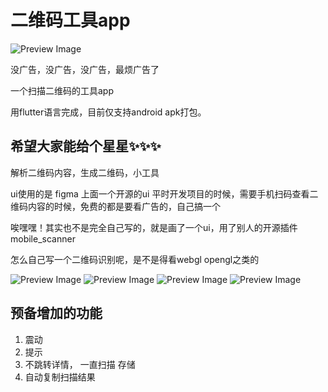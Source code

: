 # 二维码工具app

![Preview Image](./image/icon.png)


没广告，没广告，没广告，最烦广告了

一个扫描二维码的工具app

用flutter语言完成，目前仅支持android apk打包。

## 希望大家能给个星星✨✨✨

解析二维码内容，生成二维码，小工具


ui使用的是 figma 上面一个开源的ui
平时开发项目的时候，需要手机扫码查看二维码内容的时候，免费的都是要看广告的，自己搞一个

唉嘿嘿！其实也不是完全自己写的，就是画了一个ui，用了别人的开源插件 mobile_scanner 

怎么自己写一个二维码识别呢，是不是得看webgl opengl之类的 


![Preview Image](./snapshot1.jpg)
![Preview Image](./snapshot2.jpg)
![Preview Image](./snapshot3.jpg)
![Preview Image](./snapshot4.jpg)

## 预备增加的功能

1. 震动
2. 提示
3. 不跳转详情， 一直扫描 存储
4. 自动复制扫描结果